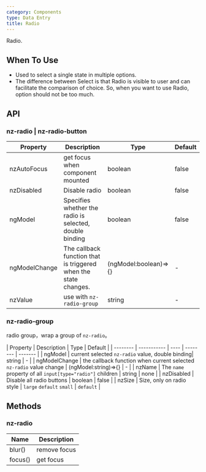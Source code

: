 ```yaml
---
category: Components
type: Data Entry
title: Radio
---
```


Radio.

## When To Use

- Used to select a single state in multiple options.
- The difference between Select is that Radio is visible to user and can facilitate the comparison of choice. So, when you want to use Radio, option should not be too much.

## API

### nz-radio | nz-radio-button

| Property | Description | Type | Default |
| -------- | ----------- | ---- | ------- |
| nzAutoFocus | get focus when component mounted | boolean | false |
| nzDisabled | Disable radio | boolean | false |
| ngModel | Specifies whether the radio is selected, double binding | boolean | false |
| ngModelChange | The callback function that is triggered when the state changes. | (ngModel:boolean)=>{} | - |
| nzValue | use with `nz-radio-group` | string | - |

### nz-radio-group

radio group，wrap a group of `nz-radio`。

| Property | Description | Type | Default |
| -------- | ----------- | ---- | -------- | ------- |
| ngModel | current selected `nz-radio` value, double binding| string | - |
| ngModelChange | the callback function when current selected `nz-radio` value change | (ngModel:string)=>{} | - |
| nzName | The `name` property of all `input[type="radio"]` children | string  | none |
| nzDisabled | Disable all radio buttons | boolean |  false |
| nzSize | Size, only on radio style | `large` `default` `small` | `default` |

## Methods

### nz-radio

| Name | Description |
| ---- | ----------- |
| blur() | remove focus |
| focus() | get focus |
